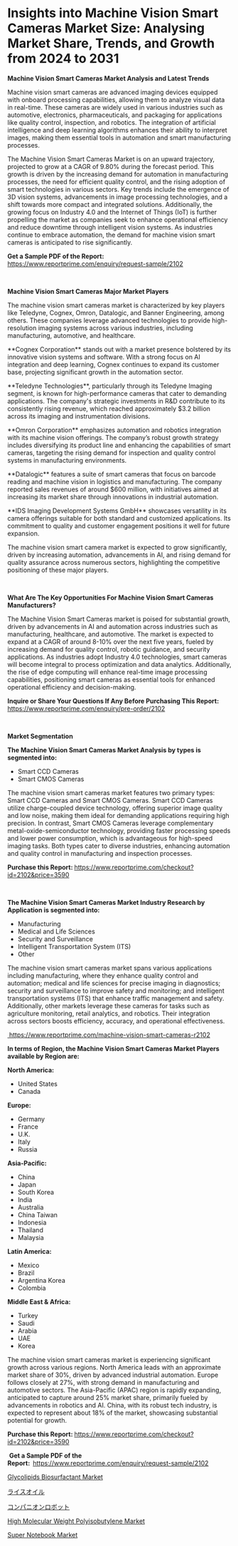 <p><h1>Insights into Machine Vision Smart Cameras Market Size: Analysing Market Share, Trends, and Growth from 2024 to 2031</h1></p><p><strong>Machine Vision Smart Cameras Market Analysis and Latest Trends</strong></p>
<p><p>Machine vision smart cameras are advanced imaging devices equipped with onboard processing capabilities, allowing them to analyze visual data in real-time. These cameras are widely used in various industries such as automotive, electronics, pharmaceuticals, and packaging for applications like quality control, inspection, and robotics. The integration of artificial intelligence and deep learning algorithms enhances their ability to interpret images, making them essential tools in automation and smart manufacturing processes.</p><p>The Machine Vision Smart Cameras Market is on an upward trajectory, projected to grow at a CAGR of 9.80% during the forecast period. This growth is driven by the increasing demand for automation in manufacturing processes, the need for efficient quality control, and the rising adoption of smart technologies in various sectors. Key trends include the emergence of 3D vision systems, advancements in image processing technologies, and a shift towards more compact and integrated solutions. Additionally, the growing focus on Industry 4.0 and the Internet of Things (IoT) is further propelling the market as companies seek to enhance operational efficiency and reduce downtime through intelligent vision systems. As industries continue to embrace automation, the demand for machine vision smart cameras is anticipated to rise significantly.</p></p>
<p><strong>Get a Sample PDF of the Report:&nbsp;</strong> <a href="https://www.reportprime.com/enquiry/request-sample/2102">https://www.reportprime.com/enquiry/request-sample/2102</a></p>
<p>&nbsp;</p>
<p><strong>Machine Vision Smart Cameras Major Market Players</strong></p>
<p><p>The machine vision smart cameras market is characterized by key players like Teledyne, Cognex, Omron, Datalogic, and Banner Engineering, among others. These companies leverage advanced technologies to provide high-resolution imaging systems across various industries, including manufacturing, automotive, and healthcare.</p><p>**Cognex Corporation** stands out with a market presence bolstered by its innovative vision systems and software. With a strong focus on AI integration and deep learning, Cognex continues to expand its customer base, projecting significant growth in the automation sector.</p><p>**Teledyne Technologies**, particularly through its Teledyne Imaging segment, is known for high-performance cameras that cater to demanding applications. The company's strategic investments in R&D contribute to its consistently rising revenue, which reached approximately $3.2 billion across its imaging and instrumentation divisions.</p><p>**Omron Corporation** emphasizes automation and robotics integration with its machine vision offerings. The company’s robust growth strategy includes diversifying its product line and enhancing the capabilities of smart cameras, targeting the rising demand for inspection and quality control systems in manufacturing environments.</p><p>**Datalogic** features a suite of smart cameras that focus on barcode reading and machine vision in logistics and manufacturing. The company reported sales revenues of around $600 million, with initiatives aimed at increasing its market share through innovations in industrial automation.</p><p>**IDS Imaging Development Systems GmbH** showcases versatility in its camera offerings suitable for both standard and customized applications. Its commitment to quality and customer engagement positions it well for future expansion.</p><p>The machine vision smart camera market is expected to grow significantly, driven by increasing automation, advancements in AI, and rising demand for quality assurance across numerous sectors, highlighting the competitive positioning of these major players.</p></p>
<p>&nbsp;</p>
<p><strong>What Are The Key Opportunities For Machine Vision Smart Cameras Manufacturers?</strong></p>
<p><p>The Machine Vision Smart Cameras market is poised for substantial growth, driven by advancements in AI and automation across industries such as manufacturing, healthcare, and automotive. The market is expected to expand at a CAGR of around 8-10% over the next five years, fueled by increasing demand for quality control, robotic guidance, and security applications. As industries adopt Industry 4.0 technologies, smart cameras will become integral to process optimization and data analytics. Additionally, the rise of edge computing will enhance real-time image processing capabilities, positioning smart cameras as essential tools for enhanced operational efficiency and decision-making.</p></p>
<p><strong>Inquire or Share Your Questions If Any Before Purchasing This Report:</strong> <a href="https://www.reportprime.com/enquiry/pre-order/2102">https://www.reportprime.com/enquiry/pre-order/2102</a></p>
<p>&nbsp;</p>
<p><strong>Market Segmentation</strong></p>
<p><strong>The Machine Vision Smart Cameras Market Analysis by types is segmented into:</strong></p>
<p><ul><li>Smart CCD Cameras</li><li>Smart CMOS Cameras</li></ul></p>
<p><p>The machine vision smart cameras market features two primary types: Smart CCD Cameras and Smart CMOS Cameras. Smart CCD Cameras utilize charge-coupled device technology, offering superior image quality and low noise, making them ideal for demanding applications requiring high precision. In contrast, Smart CMOS Cameras leverage complementary metal-oxide-semiconductor technology, providing faster processing speeds and lower power consumption, which is advantageous for high-speed imaging tasks. Both types cater to diverse industries, enhancing automation and quality control in manufacturing and inspection processes.</p></p>
<p><strong>Purchase this Report:&nbsp;</strong><a href="https://www.reportprime.com/checkout?id=2102&price=3590">https://www.reportprime.com/checkout?id=2102&price=3590</a></p>
<p>&nbsp;</p>
<p><strong>The Machine Vision Smart Cameras Market Industry Research by Application is segmented into:</strong></p>
<p><ul><li>Manufacturing</li><li>Medical and Life Sciences</li><li>Security and Surveillance</li><li>Intelligent Transportation System (ITS)</li><li>Other</li></ul></p>
<p><p>The machine vision smart cameras market spans various applications including manufacturing, where they enhance quality control and automation; medical and life sciences for precise imaging in diagnostics; security and surveillance to improve safety and monitoring; and intelligent transportation systems (ITS) that enhance traffic management and safety. Additionally, other markets leverage these cameras for tasks such as agriculture monitoring, retail analytics, and robotics. Their integration across sectors boosts efficiency, accuracy, and operational effectiveness.</p></p>
<p><a href="https://www.reportprime.com/machine-vision-smart-cameras-r2102">&nbsp;https://www.reportprime.com/machine-vision-smart-cameras-r2102</a></p>
<p><strong>In terms of Region, the Machine Vision Smart Cameras Market Players available by Region are:</strong></p>
<p>
    <p> <strong> North America: </strong>
        <ul>
            <li>United States</li>
            <li>Canada</li>
        </ul>
        </p> 
    <p> <strong> Europe: </strong>
        <ul>
            <li>Germany</li>
            <li>France</li>
            <li>U.K.</li>
            <li>Italy</li>
            <li>Russia</li>
        </ul>
        </p> 
    <p> <strong> Asia-Pacific: </strong>
        <ul>
            <li>China</li>
            <li>Japan</li>
            <li>South Korea</li>
            <li>India</li>
            <li>Australia</li>
            <li>China Taiwan</li>
            <li>Indonesia</li>
            <li>Thailand</li>
            <li>Malaysia</li>
        </ul>
        </p> 
    <p> <strong> Latin America: </strong>
        <ul>
            <li>Mexico</li>
            <li>Brazil</li>
            <li>Argentina Korea</li>
            <li>Colombia</li>
        </ul>
        </p> 
    <p> <strong> Middle East & Africa: </strong>
        <ul>
            <li>Turkey</li>
            <li>Saudi</li>
            <li>Arabia</li>
            <li>UAE</li>
            <li>Korea</li>
        </ul>
    </p>
    </p>
<p><p>The machine vision smart cameras market is experiencing significant growth across various regions. North America leads with an approximate market share of 30%, driven by advanced industrial automation. Europe follows closely at 27%, with strong demand in manufacturing and automotive sectors. The Asia-Pacific (APAC) region is rapidly expanding, anticipated to capture around 25% market share, primarily fueled by advancements in robotics and AI. China, with its robust tech industry, is expected to represent about 18% of the market, showcasing substantial potential for growth.</p></p>
<p><strong>Purchase this Report: </strong><a href="https://www.reportprime.com/checkout?id=2102&price=3590">https://www.reportprime.com/checkout?id=2102&price=3590</a></p>
<p>&nbsp;<strong>Get a Sample PDF of the Report:&nbsp;&nbsp;</strong><a href="https://www.reportprime.com/enquiry/request-sample/2102">https://www.reportprime.com/enquiry/request-sample/2102</a></p>
<p><strong></strong></p>
<p><p><a href="https://www.linkedin.com/pulse/glycolipids-biosurfactant-market-insights-product-type-application-9r0kf?trackingId=sJqCARuuSamwrWT6m2BrcQ%3D%3D">Glycolipids Biosurfactant Market</a></p><p><a href="https://medium.com/@leigh4852023/%E3%82%B0%E3%83%AD%E3%83%BC%E3%83%90%E3%83%AB%E3%83%9E%E3%83%BC%E3%82%B1%E3%83%83%E3%83%88%E3%83%91%E3%83%AB%E3%82%B9-2024%E5%B9%B4%E3%81%8B%E3%82%892031%E5%B9%B4%E3%81%AE%E7%B1%B3%E6%B2%B9%E5%B8%82%E5%A0%B4%E3%81%AE%E3%83%88%E3%83%AC%E3%83%B3%E3%83%89%E3%81%A8%E6%88%90%E9%95%B7%E5%88%86%E6%9E%90-4f0d04f577d8">ライスオイル</a></p><p><a href="https://medium.com/@mariek11927/%E4%BB%B2%E9%96%93%E3%83%AD%E3%83%9C%E3%83%83%E3%83%88%E5%B8%82%E5%A0%B4%E3%81%AE%E8%A6%8F%E6%A8%A1-%E6%88%90%E9%95%B7%E3%83%88%E3%83%AC%E3%83%B3%E3%83%89-%E7%B5%B1%E8%A8%88%E3%81%8A%E3%82%88%E3%81%B3%E4%BA%88%E6%B8%AC-2024%E5%B9%B4-2031%E5%B9%B4-a61ade66264a">コンパニオンロボット</a></p><p><a href="https://www.linkedin.com/pulse/how-regions-adapting-high-molecular-weight-polyisobutylene-rmycf?trackingId=Drxueo0ZQUS9SMStd%2BKv9w%3D%3D">High Molecular Weight Polyisobutylene Market</a></p><p><a href="https://issuu.com/reportprime-2/docs/super-notebook-market-size-2030.ppt_1cba350624dd42">Super Notebook Market</a></p></p>